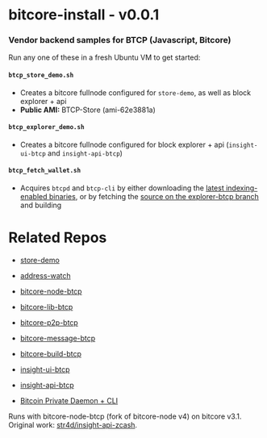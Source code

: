 # bitcore-install - v0.0.1

### Vendor backend samples for BTCP (Javascript, Bitcore)

Run any one of these in a fresh Ubuntu VM to get started:

#### `btcp_store_demo.sh`
- Creates a bitcore fullnode configured for `store-demo`, as well as block explorer + api
- **Public AMI:** BTCP-Store (ami-62e3881a)

#### `btcp_explorer_demo.sh`
- Creates a bitcore fullnode configured for block explorer + api (`insight-ui-btcp` and `insight-api-btcp`)

#### `btcp_fetch_wallet.sh`
- Acquires `btcpd` and `btcp-cli` by either downloading the [latest indexing-enabled binaries](https://github.com/BTCPrivate/BitcoinPrivate/releases/tag/v1.0.11-d3905b0), or by fetching the [source on the explorer-btcp branch](https://github.com/BTCPrivate/BitcoinPrivate/tree/explorer-btcp) and building


# Related Repos

- [store-demo](https://github.com/BTCPrivate/store-demo)
- [address-watch](https://github.com/BTCPrivate/address-watch)
- [bitcore-node-btcp](https://github.com/BTCPrivate/bitcore-node-btcp)
- [bitcore-lib-btcp](https://github.com/BTCPrivate/bitcore-lib-btcp)
- [bitcore-p2p-btcp](https://github.com/BTCP-community/bitcore-p2p-btcp)
- [bitcore-message-btcp](https://github.com/BTCPrivate/bitcore-message-btcp)
- [bitcore-build-btcp](https://github.com/BTCPrivate/bitcore-build-btcp)
- [insight-ui-btcp](https://github.com/BTCPrivate/insight-ui-btcp)
- [insight-api-btcp](https://github.com/BTCPrivate/insight-api-btcp)

- [Bitcoin Private Daemon + CLI](https://github.com/BTCPrivate/BitcoinPrivate/tree/explorer-btcp)

Runs with bitcore-node-btcp (fork of bitcore-node v4) on bitcore v3.1. Original work: [str4d/insight-api-zcash](https://github.com/str4d/insight-api-zcash).

